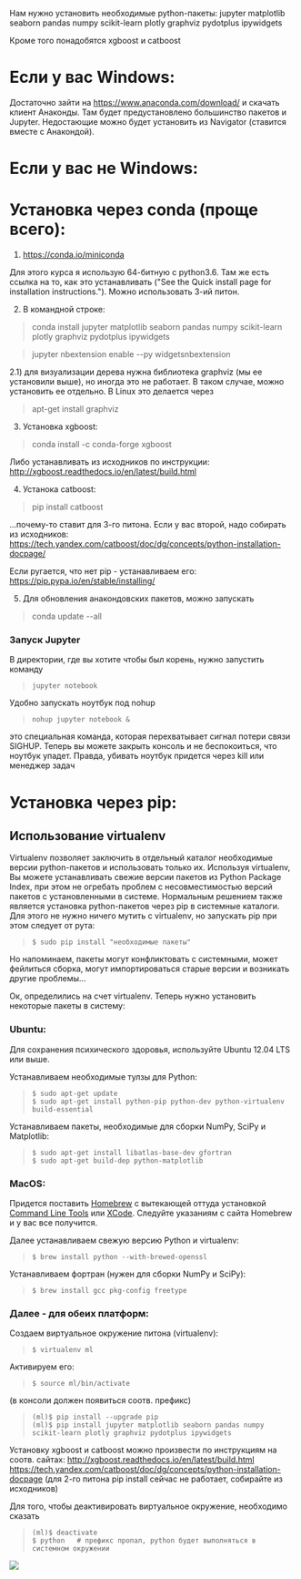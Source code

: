 Нам нужно установить необходимые python-пакеты:
jupyter matplotlib seaborn pandas numpy scikit-learn plotly graphviz pydotplus ipywidgets

Кроме того понадобятся xgboost и catboost

# Если у вас Windows:
Достаточно зайти на https://www.anaconda.com/download/ и скачать клиент Анаконды. Там будет предустановлено большинство пакетов и Jupyter. Недостающие можно будет установить из Navigator (ставится вместе с Анакондой).

# Если у вас не Windows:
# Установка через conda (проще всего):

1) https://conda.io/miniconda

Для этого курса я использую 64-битную c python3.6. Там же есть ссылка на то, как это устанавливать ("See the Quick install page for installation instructions."). Можно использовать 3-ий питон.

2) В командной строке:
> conda install jupyter matplotlib seaborn pandas numpy scikit-learn plotly graphviz pydotplus ipywidgets

> jupyter nbextension enable --py widgetsnbextension

2.1) для визуализации дерева нужна библиотека graphviz (мы ее установили выше), но иногда это не работает. В таком случае, можно установить ее отдельно. В Linux это делается через
> apt-get install graphviz

3) Установка xgboost:
> conda install -c conda-forge xgboost

Либо устанавливать из исходников по инструкции: http://xgboost.readthedocs.io/en/latest/build.html

4) Устанока catboost:
> pip install catboost

...почему-то ставит для 3-го питона. Если у вас второй, надо собирать из исходников: https://tech.yandex.com/catboost/doc/dg/concepts/python-installation-docpage/

Если ругается, что нет pip - устанавливаем его: https://pip.pypa.io/en/stable/installing/

5) Для обновления анакондовских пакетов, можно запускать
> conda update --all

### Запуск Jupyter

В директории, где вы хотите чтобы был корень, нужно запустить команду

>`jupyter notebook`<br>

Удобно запускать ноутбук под nohup

>`nohup jupyter notebook &`<br>

это специальная команда, которая перехватывает сигнал потери связи SIGHUP. Теперь вы можете закрыть консоль и не беспокоиться, что ноутбук упадет. Правда, убивать ноутбук придется через kill или менеджер задач

# Установка через pip:

## Использование virtualenv

Virtualenv позволяет заключить в отдельный каталог необходимые версии python-пакетов и использовать только их. Используя virtualenv, Вы можете устанавливать свежие версии пакетов из Python Package Index, при этом не огребать проблем с несовместимостью версий пакетов с установленными в системе. Нормальным решением также является установка python-пакетов через pip в системные каталоги. Для этого не нужно ничего мутить с virtualenv, но запускать pip при этом следует от рута:

> `$ sudo pip install "необходимые пакеты" `

Но напоминаем, пакеты могут конфликтовать с системными, может фейлиться сборка, могут импортироваться старые версии и возникать другие проблемы...

Ок, определились на счет virtualenv. Теперь нужно установить некоторые пакеты в систему:

### Ubuntu:

Для сохранения психического здоровья, используйте Ubuntu 12.04 LTS или выше.

Устанавливаем необходимые тулзы для Python:
>`$ sudo apt-get update`<br>
>`$ sudo apt-get install python-pip python-dev python-virtualenv build-essential`

Устанавливаем пакеты, необходимые для сборки NumPy, SciPy и Matplotlib:

>`$ sudo apt-get install libatlas-base-dev gfortran`<br>
>`$ sudo apt-get build-dep python-matplotlib`<br>


### MacOS:

Придется поставить <a href="http://brew.sh/" target="_blank">Homebrew</a> с вытекающей оттуда установкой <a href="https://developer.apple.com/downloads/" target="_blank">Command Line Tools</a> или <a href="https://developer.apple.com/xcode/" target="_blank">XCode</a>. Следуйте указаниям с сайта Homebrew и у вас все получится.

Далее устанавливаем свежую версию Python и virtualenv:

>`$ brew install python --with-brewed-openssl`<br>

Устанавливаем фортран (нужен для сборки NumPy и SciPy):

>`$ brew install gcc pkg-config freetype`


### Далее - для обеих платформ:

Создаем виртуальное окружение питона (virtualenv):
>`$ virtualenv ml`

Активируем его:
>`$ source ml/bin/activate`

(в консоли должен появиться соотв. префикс)

>`(ml)$ pip install --upgrade pip`<br>
>`(ml)$ pip install jupyter matplotlib seaborn pandas numpy scikit-learn plotly graphviz pydotplus ipywidgets`<br>

Установку xgboost и catboost можно произвести по инструкциям на соотв. сайтах:
http://xgboost.readthedocs.io/en/latest/build.html <br>
https://tech.yandex.com/catboost/doc/dg/concepts/python-installation-docpage (для 2-го питона pip install сейчас не работает, собирайте из исходников)

Для того, чтобы деактивировать виртуальное окружение, необходимо сказать

> `(ml)$ deactivate`<br>
> `$ python   # префикс пропал, python будет выполняться в системном окружении`

<img src="http://www.linusakesson.net/programming/kernighans-lever/cat.png">
